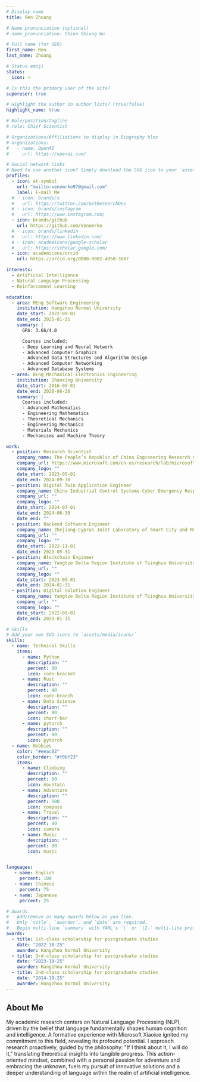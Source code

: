 ```yaml
---
# Display name
title: Ren Zhuang

# Name pronunciation (optional)
# name_pronunciation: Chien Shiung Wu

# Full name (for SEO)
first_name: Ren
last_name: Zhuang

# Status emoji
status:
  icon: ⭐

# Is this the primary user of the site?
superuser: true

# Highlight the author in author lists? (true/false)
highlight_name: true

# Role/position/tagline
# role: Chief Scientist

# Organizations/Affiliations to display in Biography blox
# organizations:
#   - name: OpenAI
#     url: https://openai.com/

# Social network links
# Need to use another icon? Simply download the SVG icon to your `assets/media/icons/` folder.
profiles:
  - icon: at-symbol
    url: "mailto:venomrko97@gmail.com"
    label: E-mail Me
  # - icon: brands/x
  #   url: https://twitter.com/GetResearchDev
  # - icon: brands/instagram
  #   url: https://www.instagram.com/
  - icon: brands/github
    url: https://github.com/Venomrko
  # - icon: brands/linkedin
  #   url: https://www.linkedin.com/
  # - icon: academicons/google-scholar
  #   url: https://scholar.google.com/
  - icon: academicons/orcid
    url: https://orcid.org/0000-0002-4050-3687

interests:
  - Artificial Intelligence
  - Natural Language Processing
  - Reinforcement Learning

education:
  - area: MEng Software Engineering
    institution: Hangzhou Normal University
    date_start: 2022-09-01
    date_end: 2025-01-31
    summary: |
      GPA: 3.66/4.0

      Courses included:
      - Deep Learning and Neural Network
      - Advanced Computer Graphics
      - Advanced Data Structures and Algorithm Design
      - Advanced Computer Networking
      - Advanced Database Systems
  - area: BEng Mechanical Electronics Engineering
    institution: Shaoxing University
    date_start: 2016-09-01
    date_end: 2020-06-30
    summary: |
      Courses included:
      - Advanced Mathematics
      - Engineering Mathematics
      - Theoretical Mechanics
      - Engineering Mechanics
      - Materials Mechanics
      - Mechanisms and Machine Theory

work:
  - position: Research Scientist
    company_name: The People’s Republic of China Engineering Research Center for Mobile Health Management System
    company_url: https://www.microsoft.com/en-us/research/lab/microsoft-research-asia/
    company_logo: ""
    date_start: 2023-05-01
    date_end: 2024-09-30
  - position: Digital Twin Application Engineer
    company_name: China Industrial Control Systems Cyber Emergency Response Team, CIC
    company_url: ""
    company_logo: ""
    date_start: 2024-07-01
    date_end: 2024-06-30
    date_end: ""
  - position: Backend Software Engineer
    company_name: Zhejiang-Cyprus Joint Laboratory of Smart City and Mobile Health
    company_url: ""
    company_logo: ""
    date_start: 2022-11-01
    date_end: 2023-05-31
  - position: Blockchain Engineer
    company_name: Yangtze Delta Region Institute of Tsinghua University
    company_url: ""
    company_logo: ""
    date_start: 2023-09-01
    date_end: 2024-01-31
  - position: Digital Solution Engineer
    company_name: Yangtze Delta Region Institute of Tsinghua University
    company_url: ""
    company_logo: ""
    date_start: 2022-09-01
    date_end: 2023-01-31

# Skills
# Add your own SVG icons to `assets/media/icons/`
skills:
  - name: Technical Skills
    items:
      - name: Python
        description: ""
        percent: 80
        icon: code-bracket
      - name: Rust
        description: ""
        percent: 40
        icon: code-branch
      - name: Data Science
        description: ""
        percent: 80
        icon: chart-bar
      - name: pytorch
        description: ""
        percent: 80
        icon: pytorch
  - name: Hobbies
    color: "#eeac02"
    color_border: "#f0bf23"
    items:
      - name: Climbing
        description: ""
        percent: 60
        icon: mountain
      - name: Adventure
        description: ""
        percent: 100
        icon: compass
      - name: Travel
        description: ""
        percent: 80
        icon: camera
      - name: Music
        description: ""
        percent: 80
        icon: music


languages:
   - name: English
     percent: 100
   - name: Chinese
     percent: 75
   - name: Japanese
     percent: 25

# Awards.
#   Add/remove as many awards below as you like.
#   Only `title`, `awarder`, and `date` are required.
#   Begin multi-line `summary` with YAML's `|` or `|2-` multi-line prefix and indent 2 spaces below.
awards:
  - title: 1st-class scholarship for postgraduate studies
    date: "2022-10-25"
    awarder: Hangzhou Normal University
  - title: 3rd-class scholarship for postgraduate studies
    date: "2023-10-25"
    awarder: Hangzhou Normal University
  - title: 2nd-class scholarship for postgraduate studies
    date: "2014-10-25"
    awarder: Hangzhou Normal University
---
```


## About Me

My academic research centers on Natural Language Processing (NLP), driven by the belief that language fundamentally shapes human cognition and intelligence. A formative experience with Microsoft Xiaoice ignited my commitment to this field, revealing its profound potential. I approach research proactively, guided by the philosophy: "If I think about it, I will do it," translating theoretical insights into tangible progress. This action-oriented mindset, combined with a personal passion for adventure and embracing the unknown, fuels my pursuit of innovative solutions and a deeper understanding of language within the realm of artificial intelligence.

